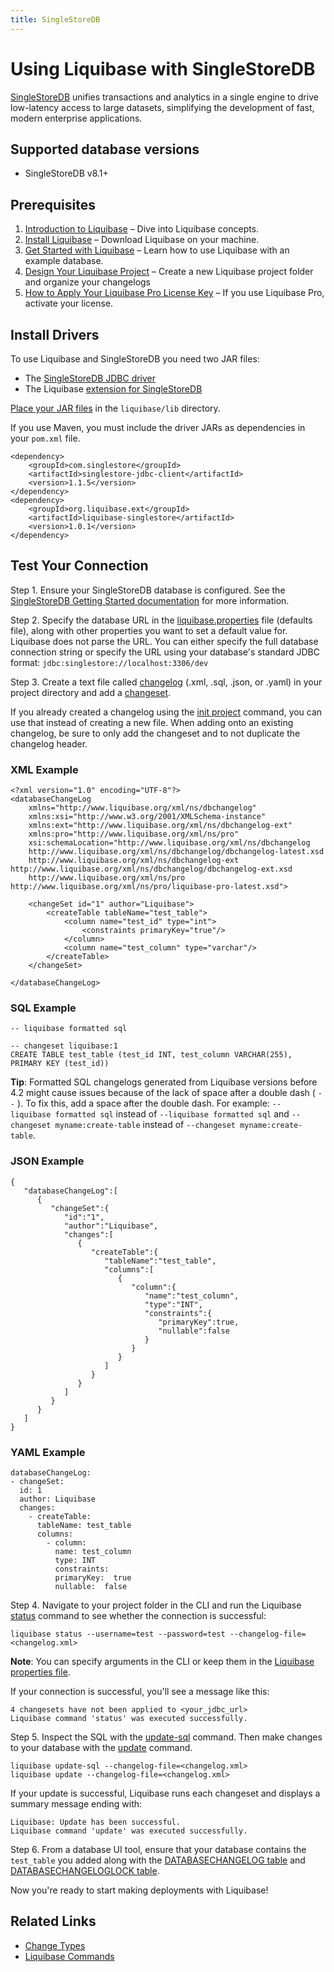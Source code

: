 ```yaml
---
title: SingleStoreDB
---
```


# Using Liquibase with SingleStoreDB
[SingleStoreDB](https://www.singlestore.com/) unifies transactions and analytics in a single engine to drive low-latency access to large datasets, simplifying the development of fast, modern enterprise applications.

## Supported database versions
* SingleStoreDB v8.1+

## Prerequisites
1. [Introduction to Liquibase](https://docs.liquibase.com/concepts/introduction-to-liquibase.html) – Dive into Liquibase concepts.
2. [Install Liquibase](https://docs.liquibase.com/start/install/home.html) – Download Liquibase on your machine.
3. [Get Started with Liquibase](https://docs.liquibase.com/start/home.html) – Learn how to use Liquibase with an example database.
4. [Design Your Liquibase Project](https://docs.liquibase.com/start/design-liquibase-project.html) – Create a new Liquibase project folder and organize your changelogs
5. [How to Apply Your Liquibase Pro License Key](https://docs.liquibase.com/workflows/liquibase-pro/how-to-apply-your-liquibase-pro-license-key.html) – If you use Liquibase Pro, activate your license.

## Install Drivers
To use Liquibase and SingleStoreDB you need two JAR files:

* The [SingleStoreDB JDBC driver](https://docs.singlestore.com/managed-service/en/developer-resources/connect-with-application-development-tools/connect-with-java-jdbc/the-singlestore-jdbc-driver.html)
* The Liquibase [extension for SingleStoreDB](https://github.com/liquibase/liquibase-singlestore/releases)

[Place your JAR files](https://docs.liquibase.com/workflows/liquibase-community/adding-and-updating-liquibase-drivers.html) in the `liquibase/lib` directory.

If you use Maven, you must include the driver JARs as dependencies in your `pom.xml` file.
    
    <dependency>
        <groupId>com.singlestore</groupId>
        <artifactId>singlestore-jdbc-client</artifactId>
        <version>1.1.5</version>
    </dependency>
    <dependency>
        <groupId>org.liquibase.ext</groupId>
        <artifactId>liquibase-singlestore</artifactId>
        <version>1.0.1</version>
    </dependency>

## Test Your Connection
Step 1. Ensure your SingleStoreDB database is configured. See the [SingleStoreDB Getting Started documentation](https://docs.singlestore.com) for more information.

Step 2. Specify the database URL in the [liquibase.properties](https://docs.liquibase.com/concepts/connections/creating-config-properties.html) file (defaults file), along with other properties you want to set a default value for. Liquibase does not parse the URL. You can either specify the full database connection string or specify the URL using your database's standard JDBC format: `jdbc:singlestore://localhost:3306/dev`

Step 3. Create a text file called [changelog](https://docs.liquibase.com/concepts/changelogs/home.html) (.xml, .sql, .json, or .yaml) in your project directory and add a [changeset](https://docs.liquibase.com/concepts/changelogs/changeset.html).

If you already created a changelog using the [init project](https://docs.liquibase.com/commands/init/project.html) command, you can use that instead of creating a new file. When adding onto an existing changelog, be sure to only add the changeset and to not duplicate the changelog header.

### XML Example
    <?xml version="1.0" encoding="UTF-8"?>
    <databaseChangeLog
        xmlns="http://www.liquibase.org/xml/ns/dbchangelog"
        xmlns:xsi="http://www.w3.org/2001/XMLSchema-instance"
        xmlns:ext="http://www.liquibase.org/xml/ns/dbchangelog-ext"
        xmlns:pro="http://www.liquibase.org/xml/ns/pro"
        xsi:schemaLocation="http://www.liquibase.org/xml/ns/dbchangelog
        http://www.liquibase.org/xml/ns/dbchangelog/dbchangelog-latest.xsd
        http://www.liquibase.org/xml/ns/dbchangelog-ext http://www.liquibase.org/xml/ns/dbchangelog/dbchangelog-ext.xsd
        http://www.liquibase.org/xml/ns/pro http://www.liquibase.org/xml/ns/pro/liquibase-pro-latest.xsd">
    
        <changeSet id="1" author="Liquibase">
            <createTable tableName="test_table">
                <column name="test_id" type="int">
                    <constraints primaryKey="true"/>
                </column>
                <column name="test_column" type="varchar"/>
            </createTable>
        </changeSet>
    
    </databaseChangeLog>

### SQL Example
    -- liquibase formatted sql
    
    -- changeset liquibase:1
    CREATE TABLE test_table (test_id INT, test_column VARCHAR(255), PRIMARY KEY (test_id))

**Tip**: Formatted SQL changelogs generated from Liquibase versions before 4.2 might cause issues because of the lack of space after a double dash ( `--` ). To fix this, add a space after the double dash. For example: `-- liquibase formatted sql` instead of `--liquibase formatted sql` and `-- changeset myname:create-table` instead of `--changeset myname:create-table`.

### JSON Example
    {
       "databaseChangeLog":[
          {
             "changeSet":{
                "id":"1",
                "author":"Liquibase",
                "changes":[
                   {
                      "createTable":{
                         "tableName":"test_table",
                         "columns":[
                            {
                               "column":{
                                  "name":"test_column",
                                  "type":"INT",
                                  "constraints":{
                                     "primaryKey":true,
                                     "nullable":false
                                  }
                               }
                            }
                         ]
                      }
                   }
                ]
             }
          }
       ]
    }

### YAML Example
    databaseChangeLog:
    - changeSet:
      id: 1
      author: Liquibase
      changes:
        - createTable:
          tableName: test_table
          columns:
            - column:
              name: test_column
              type: INT
              constraints:
              primaryKey:  true
              nullable:  false

Step 4. Navigate to your project folder in the CLI and run the Liquibase [status](https://docs.liquibase.com/commands/change-tracking/status.html) command to see whether the connection is successful:

    liquibase status --username=test --password=test --changelog-file=<changelog.xml>

**Note**: You can specify arguments in the CLI or keep them in the [Liquibase properties file](https://docs.liquibase.com/concepts/connections/creating-config-properties.html).

If your connection is successful, you'll see a message like this:

    4 changesets have not been applied to <your_jdbc_url>
    Liquibase command 'status' was executed successfully.

Step 5. Inspect the SQL with the [update-sql](https://docs.liquibase.com/commands/update/update-sql.html) command. Then make changes to your database with the [update](https://docs.liquibase.com/commands/update/update.html) command.

    liquibase update-sql --changelog-file=<changelog.xml>
    liquibase update --changelog-file=<changelog.xml>

If your update is successful, Liquibase runs each changeset and displays a summary message ending with:

    Liquibase: Update has been successful.
    Liquibase command 'update' was executed successfully.

Step 6. From a database UI tool, ensure that your database contains the `test_table` you added along with the [DATABASECHANGELOG table](https://docs.liquibase.com/concepts/tracking-tables/databasechangelog-table.html) and [DATABASECHANGELOGLOCK table](https://docs.liquibase.com/concepts/tracking-tables/databasechangeloglock-table.html).

Now you're ready to start making deployments with Liquibase!

## Related Links
* [Change Types](https://docs.liquibase.com/change-types/home.html)
* [Liquibase Commands](https://docs.liquibase.com/commands/home.html)



